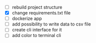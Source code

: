 - [ ] rebuild project structure
- [x] change requirements.txt file
- [ ] dockerize app
- [ ] add possibility to write data to csv file
- [ ] create cli interface for it
- [ ] add color to terminal cli
